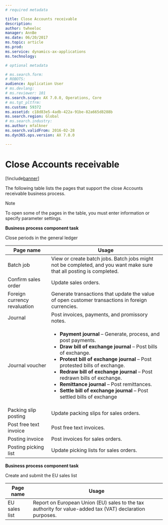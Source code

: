 ```yaml
---
# required metadata

title: Close Accounts receivable
description: 
author: twheeloc
manager: AnnBe
ms.date: 06/20/2017
ms.topic: article
ms.prod: 
ms.service: dynamics-ax-applications
ms.technology: 

# optional metadata

# ms.search.form: 
# ROBOTS: 
audience: Application User
# ms.devlang: 
# ms.reviewer: 101
ms.search.scope: AX 7.0.0, Operations, Core
# ms.tgt_pltfrm: 
ms.custom: 59372
ms.assetid: c18d83e5-4adb-422a-91be-82a665d8288b
ms.search.region: Global
# ms.search.industry: 
ms.author: mfalkner
ms.search.validFrom: 2016-02-28
ms.dyn365.ops.version: AX 7.0.0

---
```


# Close Accounts receivable

[!include[banner](../includes/banner.md)]




The following table lists the pages that support the close Accounts receivable business process.

> [!NOTE] 
> To open some of the pages in the table, you must enter information or specify parameter settings.

**Business process component task**                   

Close periods in the general ledger

| Page name                            | Usage                                                                                      |
|--------------------------------------|--------------------------------------------------------------------------------------------|
|Batch job                             | View or create batch jobs. Batch jobs might not be completed, and you want make sure that all posting is completed.                                                                                                               |
|Confirm sales order                   | Update sales orders.                                                                       |
|Foreign currency revaluation          | Generate transactions that update the value of open customer transactions in foreign currencies.                                                                                                                         |
| Journal                              | Post invoices, payments, and promissory notes.                                             |
| Journal voucher                      |<ul><li>**Payment journal** – Generate, process, and post payments.</li><li>**Draw bill of exchange journal** – Post bills of exchange.</li><li>**Protest bill of exchange journal** – Post protested bills of exchange.</li><li>**Redraw bill of exchange journal** – Post redrawn bills of exchange.</li><li>**Remittance journal** – Post remittances.</li><li>**Settle bill of exchange journal** – Post settled bills of exchange</li></ul>                   |
| Packing slip posting                 | Update packing slips for sales orders.                                                     |
| Post free text invoice               | Post free text invoices.                                                                   |
| Posting invoice                      | Post invoices for sales orders.                                                            |
| Posting picking list                 |Update picking lists for sales orders.                                                      |

**Business process component task**   

Create and submit the EU sales list

| Page name                            | Usage                                                                                      |
|--------------------------------------|--------------------------------------------------------------------------------------------|
|EU sales list                         | Report on European Union (EU) sales to the tax authority for value-added tax (VAT) declaration purposes.                                                                                                                           |






